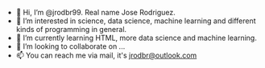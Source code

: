 - 👋 Hi, I’m @jrodbr99. Real name Jose Rodriguez.
- 👀 I’m interested in science, data science, machine learning and different kinds of programming in general.
- 🌱 I’m currently learning HTML, more data science and machine learning.
- 💞️ I’m looking to collaborate on ...
- 📫 You can reach me via mail, it's jrodbr@outlook.com

<!---
jrodbr99/jrodbr99 is a ✨ special ✨ repository because its `README.md` (this file) appears on your GitHub profile.
You can click the Preview link to take a look at your changes.
--->
